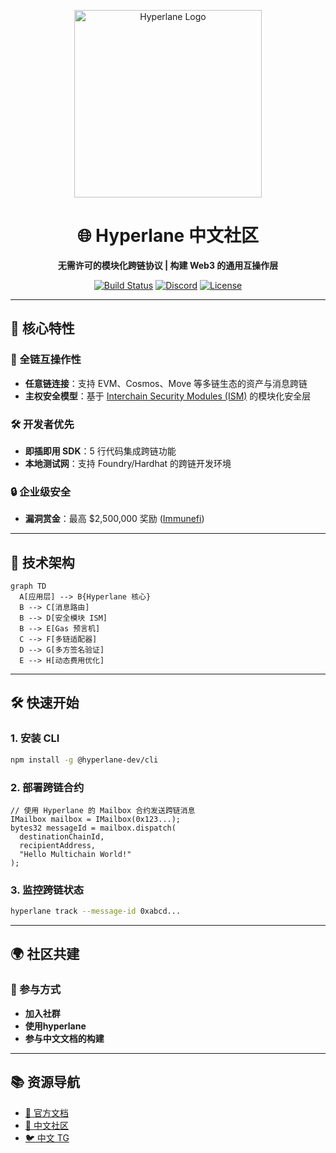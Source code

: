 <p align="center">
  <img src="https://cdn.prod.website-files.com/6686ac1afeef42fcf1929457/6686c26718cec2e458cc5d7a_logo.svg" width="300" alt="Hyperlane Logo">
</p>

<h1 align="center">🌐 Hyperlane 中文社区</h1>

<p align="center">
  <strong>无需许可的模块化跨链协议 | 构建 Web3 的通用互操作层</strong>
</p>

<p align="center">
  <a href="https://github.com/HyperlaneDevCN/hyperlane-core/actions"><img src="https://img.shields.io/github/actions/workflow/status/HyperlaneDevCN/hyperlane-core/ci.yml" alt="Build Status"></a>
  <a href="https://discord.gg/hyperlane"><img src="https://img.shields.io/discord/987646125971718184?label=Discord" alt="Discord"></a>
  <a href="https://github.com/HyperlaneDevCN/hyperlane-core/blob/main/LICENSE"><img src="https://img.shields.io/badge/license-MIT-blue" alt="License"></a>
</p>

---

## 🚀 核心特性

### 🌈 全链互操作性
- **任意链连接**：支持 EVM、Cosmos、Move 等多链生态的资产与消息跨链
- **主权安全模型**：基于 [Interchain Security Modules (ISM)](https://docs.hyperlane.xyz/docs/sovereign-consensus/ism) 的模块化安全层

### 🛠️ 开发者优先
- **即插即用 SDK**：5 行代码集成跨链功能
- **本地测试网**：支持 Foundry/Hardhat 的跨链开发环境


### 🔒 企业级安全
- **漏洞赏金**：最高 $2,500,000 奖励 ([Immunefi](https://immunefi.com/bounty/hyperlane/))

---

## 🧩 技术架构

```mermaid
graph TD
  A[应用层] --> B{Hyperlane 核心}
  B --> C[消息路由]
  B --> D[安全模块 ISM]
  B --> E[Gas 预言机]
  C --> F[多链适配器]
  D --> G[多方签名验证]
  E --> H[动态费用优化]
```

---

## 🛠️ 快速开始

### 1. 安装 CLI
```bash
npm install -g @hyperlane-dev/cli
```

### 2. 部署跨链合约
```solidity
// 使用 Hyperlane 的 Mailbox 合约发送跨链消息
IMailbox mailbox = IMailbox(0x123...);
bytes32 messageId = mailbox.dispatch(
  destinationChainId,
  recipientAddress,
  "Hello Multichain World!"
);
```

### 3. 监控跨链状态
```bash
hyperlane track --message-id 0xabcd...
```

---

## 🌍 社区共建

### 👥 参与方式
- **加入社群**
- **使用hyperlane**
- **参与中文文档的构建**


---

## 📚 资源导航
- [📖 官方文档](https://docs.hyperlane.xyz/zh)
- [💬 中文社区](https://hyperlane.cc)
- [🐦 中文 TG](https://t.me/hyperlanecc)
```

